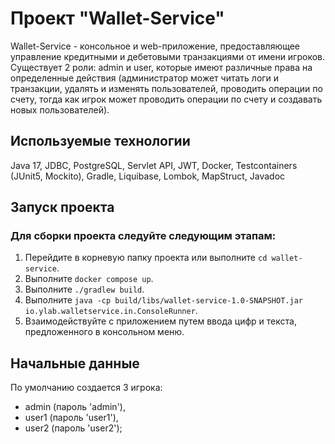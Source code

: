 # Проект "Wallet-Service"

Wallet-Service - консольное и web-приложение, предоставляющее управление кредитными и дебетовыми транзакциями от имени игроков. Существует 2 роли: admin и user, которые имеют различные права на определенные действия (администратор может читать логи и транзакции, удалять и изменять пользователей, проводить операции по счету, тогда как игрок может проводить операции по счету и создавать новых пользователей).

## Используемые технологии

Java 17, JDBC, PostgreSQL, Servlet API, JWT, Docker, Testcontainers (JUnit5, Mockito), Gradle, Liquibase, Lombok, MapStruct, Javadoc

## Запуск проекта

### Для сборки проекта следуйте следующим этапам:

1. Перейдите в корневую папку проекта или выполните `cd wallet-service`.
2. Выполните `docker compose up`.
3. Выполните `./gradlew build`.
4. Выполните `java -cp build/libs/wallet-service-1.0-SNAPSHOT.jar io.ylab.walletservice.in.ConsoleRunner`.
5. Взаимодействуйте с приложением путем ввода цифр и текста, предложенного в консольном меню.

## Начальные данные

По умолчанию создается 3 игрока:
- admin (пароль 'admin'),
- user1 (пароль 'user1'),
- user2 (пароль 'user2');
